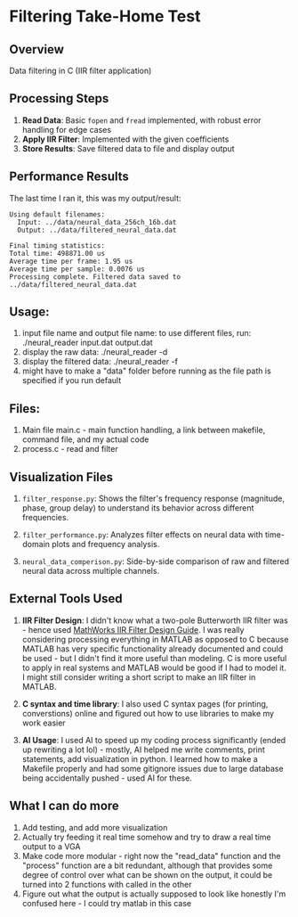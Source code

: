 # Filtering Take-Home Test

## Overview
Data filtering in C (IIR filter application)

## Processing Steps
1. **Read Data**: Basic `fopen` and `fread` implemented, with robust error handling for edge cases
2. **Apply IIR Filter**: Implemented with the given coefficients
3. **Store Results**: Save filtered data to file and display output

## Performance Results
The last time I ran it, this was my output/result:

```
Using default filenames:
  Input: ../data/neural_data_256ch_16b.dat
  Output: ../data/filtered_neural_data.dat

Final timing statistics:
Total time: 498871.00 us
Average time per frame: 1.95 us
Average time per sample: 0.0076 us
Processing complete. Filtered data saved to ../data/filtered_neural_data.dat
```

## Usage:

1. input file name and output file name: to use different files, run: ./neural_reader input.dat output.dat
2. display the raw data: ./neural_reader -d
3. display the filtered data: ./neural_reader -f
4. might have to make a "data" folder before running as the file path is specified if you run default

## Files:

1. Main file main.c - main function handling, a link between makefile, command file, and my actual code
2. process.c - read and filter

## Visualization Files

1. `filter_response.py`: Shows the filter's frequency response (magnitude, phase, group delay) to understand its behavior across different frequencies.

2. `filter_performance.py`: Analyzes filter effects on neural data with time-domain plots and frequency analysis.

3. `neural_data_comperison.py`: Side-by-side comparison of raw and filtered neural data across multiple channels.

## External Tools Used
1. **IIR Filter Design**: I didn't know what a two-pole Butterworth IIR filter was - hence used [MathWorks IIR Filter Design Guide](https://www.mathworks.com/help/signal/ug/iir-filter-design.html). I was really considering processing everything in MATLAB as opposed to C because MATLAB has very specific functionality already documented and could be used - but I didn't find it more useful than modeling. C is more useful to apply in real systems and MATLAB would be good if I had to model it. I might still consider writing a short script to make an IIR filter in MATLAB.

2. **C syntax and time library**: I also used C syntax pages (for printing, converstions) online and figured out how to use libraries to make my work easier

3. **AI Usage**: I used AI to speed up my coding process significantly (ended up rewriting a lot lol) - mostly, AI helped me write comments, print statements, add visualization in python. I learned how to make a Makefile properly and had some gitignore issues due to large database being accidentally pushed - used AI for these.

## What I can do more
1. Add testing, and add more visualization
2. Actually try feeding it real time somehow and try to draw a real time output to a VGA
3. Make code more modular - right now the "read_data" function and the "process" function are a bit redundant, although that provides some degree of control over what can be shown on the output, it could be turned into 2 functions with called in the other
4. Figure out what the output is actually supposed to look like honestly I'm confused here - I could try matlab in this case